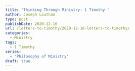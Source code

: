 ```yaml
---
title: 'Thinking Through Ministry: 1 Timothy '
author: Joseph Louthan
type: post
publishDate: 2020-12-16
url: /letters-to-timothy/2020-12-16-letters-to-timothy/
categories:
  - Ministry
tags:
  - 1 Timothy
series:
  - 'Philosophy of Ministry'
draft: true
---
```

